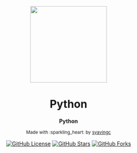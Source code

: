 <div align="center">

<p><img width="200" src="http://images.cnblogs.com/cnblogs_com/syaving/1044273/o_python.jpg"></p>

<h1>Python</h1>

<p><strong>Python</strong></p>

<p><sub>Made with :sparkling_heart: by <a href="https://github.com/syavingc">syavingc</a></sub></p>

<p>
<a href="https://github.com/syavingc/Python"><img src="https://img.shields.io/badge/license-MIT-blue.svg?style=flat-square" alt="GitHub License"></a>
<a href="https://github.com/syavingc/Python"><img src="https://img.shields.io/github/stars/syavingc/Data_backup.svg?style=flat-square" alt="GitHub Stars"></a>
<a href="https://github.com/syavingc/Python"><img src="https://img.shields.io/github/forks/syavingc/Data_backup.svg?style=flat-square" alt="GitHub Forks"></a>
</p>

</div>
